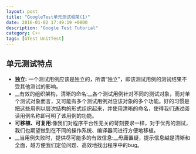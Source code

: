```yaml
---
layout: post
title: "GoogleTest单元测试框架(1)"
date: 2016-01-02 17:49:19 +0800
description: "Google Test Tutorial"
category: C++
tags: [GTest UnitTest]
---
```


## 单元测试特点 ##

- __独立:__ 一个测试用例应该是独立的，所谓“独立”，即该测试用例的测试结果不受其他测试的影响。
- __有效的组织架构，清晰的命名:__各个测试用例针对不同的测试对象，而对单个测试对象而言，又可能有多个测试用例对应该对象的多个功能。好的习惯是把这些用例以层次结构的形式组织起来，并使用清晰的命名，使得我们通过阅读用例名称即可明了该用例的功能。
- __可移植、可复用__:像我们对程序平台性无关的苛刻要求一样，对于优秀的测试，我们也期望做到在不同的操作系统、编译器间进行方便地移植。
- __当用例失败时，提供尽可能多的有效信息:__毋庸置疑，提示信息越是清晰和全面，越方便我们定位问题、高效地找出程序中的bug。
